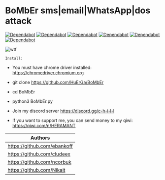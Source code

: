 # BoMbEr sms|email|WhatsApp|dos attack 

[![Dependabot](https://badgen.net/badge/ebankoff/ebankoff/yellow?icon=github&label)](https://github.com/ebankoff) [![Dependabot](https://badgen.net/badge/cludeex/cludeex/yellow?icon=github&label)](https://github.com/cludeex) [![Dependabot](https://badgen.net/badge/ncorbuk/ncorbuk/yellow?icon=github&label)](https://github.com/ncorbuk) [![Dependabot](https://badgen.net/badge/Nikait/Nikait/yellow?icon=github&label)](https://github.com/Nikait) [![Dependabot](https://badgen.net/badge/discord/discord/yellow?icon=discord&label)](https://discord.gg/c-h-i-l-l) [![Dependabot](https://badgen.net/badge/telegram/telegram/yellow?icon=telegram&label)](https://t.me/cozyyrooom)

![wtf](https://i.ibb.co/ChbFCPS/Comp-1-00000.png "BoMbEr") 


`Install:`

* You must have chrome driver installed: https://chromedriver.chromium.org

* git clone https://github.com/HuErGa/BoMbEr

* cd BoMbEr

* python3 BoMbEr.py

* Join my discord server https://discord.gg/c-h-i-l-l

* If you want to support me, you can send money to my qiwi: https://qiwi.com/n/HERAMANT

| Authors |
|----------------|
| https://github.com/ebankoff|
| https://github.com/cludeex | 
| https://github.com/ncorbuk | 
| https://github.com/Nikait  | 
